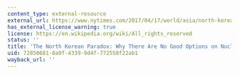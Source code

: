 ```yaml
---
content_type: external-resource
external_url: https://www.nytimes.com/2017/04/17/world/asia/north-korea-nuclear-weapons-missiles-sanctions.html
has_external_license_warning: true
license: https://en.wikipedia.org/wiki/All_rights_reserved
status: ''
title: 'The North Korean Paradox: Why There Are No Good Options on Nuclear Arms'
uid: 72850681-8a9f-4339-9d4f-772558f22ab1
wayback_url: ''
---
```

